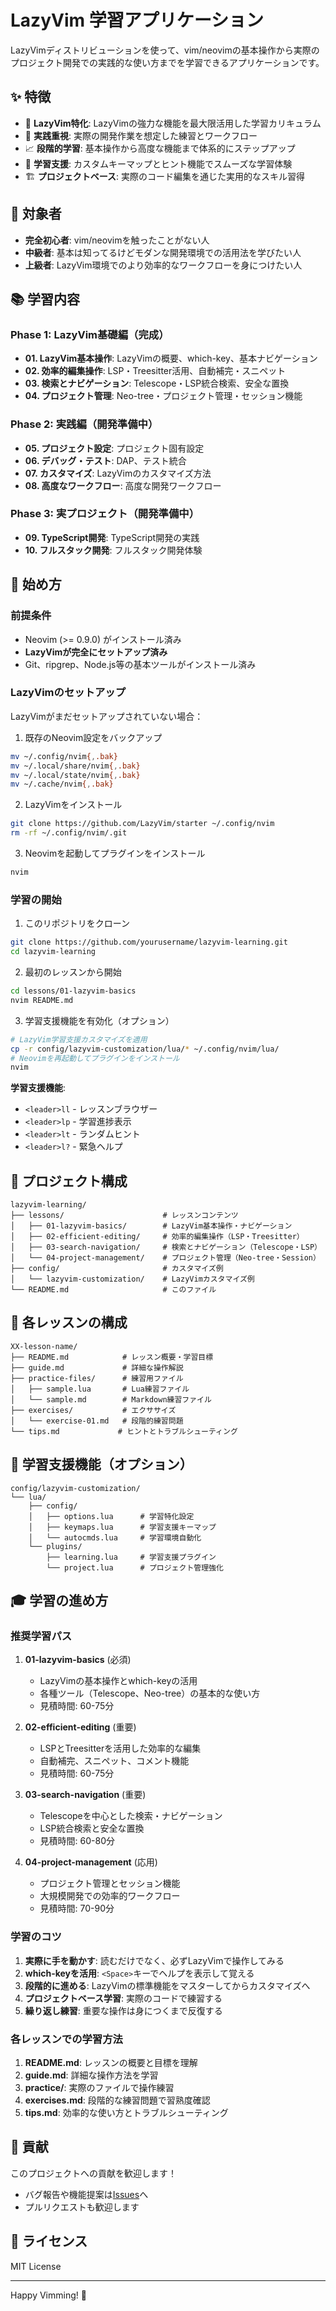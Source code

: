 # LazyVim 学習アプリケーション

LazyVimディストリビューションを使って、vim/neovimの基本操作から実際のプロジェクト開発での実践的な使い方までを学習できるアプリケーションです。

## ✨ 特徴

- 🚀 **LazyVim特化**: LazyVimの強力な機能を最大限活用した学習カリキュラム
- 🎯 **実践重視**: 実際の開発作業を想定した練習とワークフロー
- 📈 **段階的学習**: 基本操作から高度な機能まで体系的にステップアップ
- 🔧 **学習支援**: カスタムキーマップとヒント機能でスムーズな学習体験
- 🏗️ **プロジェクトベース**: 実際のコード編集を通じた実用的なスキル習得

## 🎯 対象者

- **完全初心者**: vim/neovimを触ったことがない人
- **中級者**: 基本は知ってるけどモダンな開発環境での活用法を学びたい人
- **上級者**: LazyVim環境でのより効率的なワークフローを身につけたい人

## 📚 学習内容

### Phase 1: LazyVim基礎編（完成）
- **01. LazyVim基本操作**: LazyVimの概要、which-key、基本ナビゲーション
- **02. 効率的編集操作**: LSP・Treesitter活用、自動補完・スニペット
- **03. 検索とナビゲーション**: Telescope・LSP統合検索、安全な置換
- **04. プロジェクト管理**: Neo-tree・プロジェクト管理・セッション機能

### Phase 2: 実践編（開発準備中）
- **05. プロジェクト設定**: プロジェクト固有設定
- **06. デバッグ・テスト**: DAP、テスト統合
- **07. カスタマイズ**: LazyVimのカスタマイズ方法
- **08. 高度なワークフロー**: 高度な開発ワークフロー

### Phase 3: 実プロジェクト（開発準備中）
- **09. TypeScript開発**: TypeScript開発の実践
- **10. フルスタック開発**: フルスタック開発体験

## 🚀 始め方

### 前提条件
- Neovim (>= 0.9.0) がインストール済み
- **LazyVimが完全にセットアップ済み**
- Git、ripgrep、Node.js等の基本ツールがインストール済み

### LazyVimのセットアップ
LazyVimがまだセットアップされていない場合：

1. 既存のNeovim設定をバックアップ
```bash
mv ~/.config/nvim{,.bak}
mv ~/.local/share/nvim{,.bak}
mv ~/.local/state/nvim{,.bak}
mv ~/.cache/nvim{,.bak}
```

2. LazyVimをインストール
```bash
git clone https://github.com/LazyVim/starter ~/.config/nvim
rm -rf ~/.config/nvim/.git
```

3. Neovimを起動してプラグインをインストール
```bash
nvim
```

### 学習の開始
1. このリポジトリをクローン
```bash
git clone https://github.com/yourusername/lazyvim-learning.git
cd lazyvim-learning
```

2. 最初のレッスンから開始
```bash
cd lessons/01-lazyvim-basics
nvim README.md
```

3. 学習支援機能を有効化（オプション）
```bash
# LazyVim学習支援カスタマイズを適用
cp -r config/lazyvim-customization/lua/* ~/.config/nvim/lua/
# Neovimを再起動してプラグインをインストール
nvim
```

**学習支援機能**:
- `<leader>ll` - レッスンブラウザー
- `<leader>lp` - 学習進捗表示
- `<leader>lt` - ランダムヒント
- `<leader>l?` - 緊急ヘルプ

## 📂 プロジェクト構成

```
lazyvim-learning/
├── lessons/                      # レッスンコンテンツ
│   ├── 01-lazyvim-basics/        # LazyVim基本操作・ナビゲーション
│   ├── 02-efficient-editing/     # 効率的編集操作（LSP・Treesitter）
│   ├── 03-search-navigation/     # 検索とナビゲーション（Telescope・LSP）
│   └── 04-project-management/    # プロジェクト管理（Neo-tree・Session）
├── config/                       # カスタマイズ例
│   └── lazyvim-customization/    # LazyVimカスタマイズ例
└── README.md                     # このファイル
```

## 📝 各レッスンの構成

```
XX-lesson-name/
├── README.md            # レッスン概要・学習目標
├── guide.md             # 詳細な操作解説
├── practice-files/      # 練習用ファイル
│   ├── sample.lua       # Lua練習ファイル
│   └── sample.md        # Markdown練習ファイル
├── exercises/           # エクササイズ
│   └── exercise-01.md   # 段階的練習問題
└── tips.md             # ヒントとトラブルシューティング
```

## 🔧 学習支援機能（オプション）

```
config/lazyvim-customization/
└── lua/
    ├── config/
    │   ├── options.lua      # 学習特化設定
    │   ├── keymaps.lua      # 学習支援キーマップ  
    │   └── autocmds.lua     # 学習環境自動化
    └── plugins/
        ├── learning.lua     # 学習支援プラグイン
        └── project.lua      # プロジェクト管理強化
```

## 🎓 学習の進め方

### 推奨学習パス

1. **01-lazyvim-basics** (必須)
   - LazyVimの基本操作とwhich-keyの活用
   - 各種ツール（Telescope、Neo-tree）の基本的な使い方
   - 見積時間: 60-75分

2. **02-efficient-editing** (重要)
   - LSPとTreesitterを活用した効率的な編集
   - 自動補完、スニペット、コメント機能
   - 見積時間: 60-75分

3. **03-search-navigation** (重要)
   - Telescopeを中心とした検索・ナビゲーション
   - LSP統合検索と安全な置換
   - 見積時間: 60-80分

4. **04-project-management** (応用)
   - プロジェクト管理とセッション機能
   - 大規模開発での効率的ワークフロー
   - 見積時間: 70-90分

### 学習のコツ

1. **実際に手を動かす**: 読むだけでなく、必ずLazyVimで操作してみる
2. **which-keyを活用**: `<Space>`キーでヘルプを表示して覚える
3. **段階的に進める**: LazyVimの標準機能をマスターしてからカスタマイズへ
4. **プロジェクトベース学習**: 実際のコードで練習する
5. **繰り返し練習**: 重要な操作は身につくまで反復する

### 各レッスンでの学習方法

1. **README.md**: レッスンの概要と目標を理解
2. **guide.md**: 詳細な操作方法を学習
3. **practice/**: 実際のファイルで操作練習
4. **exercises.md**: 段階的な練習問題で習熟度確認
5. **tips.md**: 効率的な使い方とトラブルシューティング

## 🤝 貢献

このプロジェクトへの貢献を歓迎します！
- バグ報告や機能提案は[Issues](https://github.com/yourusername/neovim-dev-learning/issues)へ
- プルリクエストも歓迎します

## 📄 ライセンス

MIT License

---

Happy Vimming! 🚀